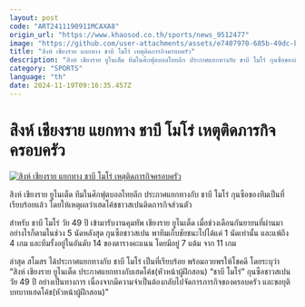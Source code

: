 ```yaml
---
layout: post
code: "ART2411190911MCAXA8"
origin_url: "https://www.khaosod.co.th/sports/news_9512477"
image: "https://github.com/user-attachments/assets/e7407970-685b-49dc-b6c8-67973dcd5a46"
title: "สิงห์ เชียงราย แยกทาง ชาบี โมโร่ เหตุติดภารกิจครอบครัว"
description: "สิงห์ เชียงราย ยูไนเต็ด ทีมในศึกฟุตบอลไทยลีก ประกาศแยกทางกับ ชาบี โมโร่ กุนซือของทีมเป็นที่เรียบร้อยแล้ว โดยให้เหตุผลว่าเฮดโค้ชชาวสเปนติดภารกิจส่วนตัว"
category: "SPORTS"
language: "th"
date: 2024-11-19T09:16:35.457Z
---
```


# สิงห์ เชียงราย แยกทาง ชาบี โมโร่ เหตุติดภารกิจครอบครัว

[![สิงห์ เชียงราย แยกทาง ชาบี โมโร่ เหตุติดภารกิจครอบครัว](https://www.khaosod.co.th/wpapp/uploads/2024/11/XAVI-MORO.jpg "สิงห์ เชียงราย แยกทาง ชาบี โมโร่ เหตุติดภารกิจครอบครัว")](https://www.khaosod.co.th/wpapp/uploads/2024/11/XAVI-MORO.jpg)

สิงห์ เชียงราย ยูไนเต็ด ทีมในศึกฟุตบอลไทยลีก ประกาศแยกทางกับ ชาบี โมโร่ กุนซือของทีมเป็นที่เรียบร้อยแล้ว โดยให้เหตุผลว่าเฮดโค้ชชาวสเปนติดภารกิจส่วนตัว

สำหรับ ชาบี โมโร่ วัย 49 ปี เข้ามารับงานคุมทัพ เชียงราย ยูไนเต็ด เมื่อช่วงเดือนกันยายนที่ผ่านมา อย่างไรก็ตามในช่วง 5 นัดหลังสุด กุนซือชาวสเปน พาทีมเก็บชัยชนะไปได้แค่ 1 นัดเท่านั้น และแพ้ถึง 4 เกม และทีมรั้งอยู่ในอันดับ 14 ของตารางคะแนน โดยมีอยู่ 7 แต้ม จาก 11 เกม

ล่าสุด สโมสร ได้ประกาศแยกทางกับ ชาบี โมโร่ เป็นที่เรียบร้อย พร้อมอวยพรให้โชคดี โดยระบุว่า “สิงห์ เชียงราย ยูไนเต็ด ประกาศแยกทางกับเฮดโค้ช(หัวหน้าผู้ฝึกสอน) “ชาบี โมโร่” กุนซือชาวสเปนวัย 49 ปี อย่างเป็นทางการ เนื่องจากมีความจำเป็นต้องกลับไปจัดการภารกิจของครอบครัว และขอยุติบทบาทเฮดโค้ช(หัวหน้าผู้ฝึกสอน)”

